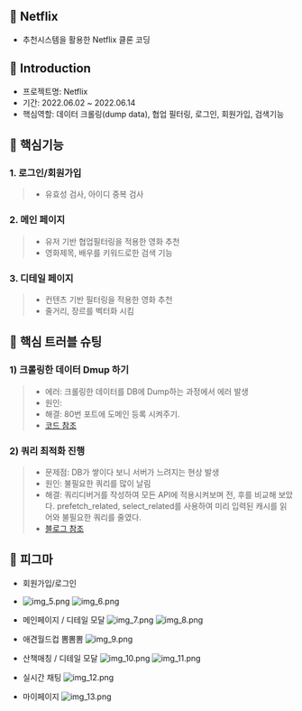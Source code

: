 📌 Netflix
-   
- 추천시스템을 활용한 Netflix 클론 코딩

📌 Introduction
-    
- 프로젝트명: Netflix
- 기간: 2022.06.02 ~ 2022.06.14
- 핵심역할: 데이터 크롤링(dump data), 협업 필터링, 로그인, 회원가입, 검색기능
   
📌 핵심기능   
-   
### 1. 로그인/회원가입
> - 유효성 검사, 아이디 중복 검사 
### 2. 메인 페이지   
> - 유저 기반 협업필터링을 적용한 영화 추천   
> - 영화제목, 배우를 키워드로한 검색 기능   
### 3. 디테일 페이지   
> - 컨텐츠 기반 필터링을 적용한 영화 추천 
> - 줄거리, 장르를 벡터화 시킴  

📌 핵심 트러블 슈팅   
-   
### 1) 크롤링한 데이터 Dmup 하기  
> - 에러: 크롤링한 데이터를 DB에 Dump하는 과정에서 에러 발생
> - 원인: 
> - 해결: 80번 포트에 도메인 등록 시켜주기.
> - [코드 참조](https://github.com/joohuun/Petrasche_back/blob/dfa374231cd39c9b53954e713b7d809d011a83aa/nginx/default.conf#L11)
### 2) 쿼리 최적화 진행   
> - 문제점: DB가 쌓이다 보니 서버가 느려지는 현상 발생
> - 원인: 불필요한 쿼리를 많이 날림
> - 해결: 쿼리디버거를 작성하여 모든 API에 적용시켜보며 전, 후를 비교해 보았다. prefetch_related, select_related를 사용하여 미리 입력된 캐시를 읽어와 불필요한 쿼리를 줄였다.
> - [블로그 참조](https://1q2w3ee.tistory.com/50)   

📌 피그마
-

- 회원가입/로그인
- ![img_5.png](/static/img_5.png) ![img_6.png](/static/img_6.png)


- 메인페이지 / 디테일 모달
![img_7.png](/static/img_7.png)
![img_8.png](/static/img_8.png)

- 애견월드컵 뽐뽐뽐
![img_9.png](/static/img_9.png)

- 산책매칭 / 디테일 모달
![img_10.png](/static/img_10.png)
![img_11.png](/static/img_11.png)

- 실시간 채팅 
![img_12.png](/static/img_12.png)

- 마이페이지
![img_13.png](/static/img_13.png)
